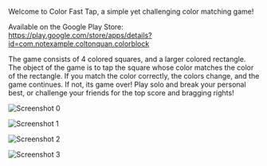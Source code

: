 Welcome to Color Fast Tap, a simple yet challenging color matching game!

Available on the Google Play Store: https://play.google.com/store/apps/details?id=com.notexample.coltonquan.colorblock

The game consists of 4 colored squares, and a larger colored rectangle. The object of the game is to tap the square whose color matches the color of the rectangle. 
If you match the color correctly, the colors change, and the game continues. If not, its game over!
Play solo and break your personal best, or challenge your friends for the top score and bragging rights!

![Screenshot 0](https://lh3.googleusercontent.com/EbRyIUU6jekg5iFB9dWaRx2P_-ArC7J9nVK3NgEsjZ2jP92VtrOI7jlsWsuFVDK4wg=w1920-h981-rw)

![Screenshot 1](https://lh3.googleusercontent.com/36JWxP7blqyaMXZX83PXJgZqKJ9wKDSUJXj6vrDQUGe80dZbrzMPy-0tO1lgKrW5iSw=w1920-h981-rw)

![Screenshot 2](https://lh3.googleusercontent.com/Lv9F9vKaUQR9Uiy-WA8SJo4eprA3UceFFDcIH7v-O7VUDxoqK6Wl0NRYI8S16SF0_g=w1920-h981-rw)

![Screenshot 3](https://lh3.googleusercontent.com/QOSTCqRKhAU8-tGjdcAl-UY_Iz_ydhZ_6WeBr1j6AzdA96LT8h4oy7xytkh7zupfCAk=w1920-h981-rw)
